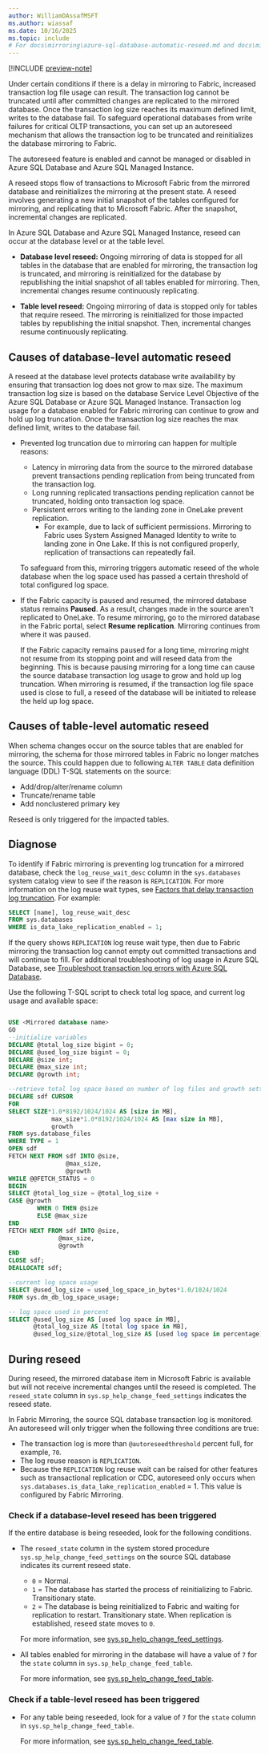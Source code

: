 ```yaml
---
author: WilliamDAssafMSFT
ms.author: wiassaf
ms.date: 10/16/2025
ms.topic: include
# For docs\mirroring\azure-sql-database-automatic-reseed.md and docs\mirroring\azure-sql-managed-instance-automatic-reseed.md
---
```


[!INCLUDE [preview-note](../../includes/feature-preview-note.md)]

Under certain conditions if there is a delay in mirroring to Fabric, increased transaction log file usage can result. The transaction log cannot be truncated until after committed changes are replicated to the mirrored database. Once the transaction log size reaches its maximum defined limit, writes to the database fail. To safeguard operational databases from write failures for critical OLTP transactions, you can set up an autoreseed mechanism that allows the transaction log to be truncated and reinitializes the database mirroring to Fabric.

The autoreseed feature is enabled and cannot be managed or disabled in Azure SQL Database and Azure SQL Managed Instance.

A reseed stops flow of transactions to Microsoft Fabric from the mirrored database and reinitializes the mirroring at the present state. A reseed involves generating a new initial snapshot of the tables configured for mirroring, and replicating that to Microsoft Fabric. After the snapshot, incremental changes are replicated. 

In Azure SQL Database and Azure SQL Managed Instance, reseed can occur at the database level or at the table level.

- **Database level reseed:** Ongoing mirroring of data is stopped for all tables in the database that are enabled for mirroring, the transaction log is truncated, and mirroring is reinitialized for the database by republishing the initial snapshot of all tables enabled for mirroring. Then, incremental changes resume continuously replicating.

- **Table level reseed:** Ongoing mirroring of data is stopped only for tables that require reseed. The mirroring is reinitialized for those impacted tables by republishing the initial snapshot. Then, incremental changes resume continuously replicating.

## Causes of database-level automatic reseed

A reseed at the database level protects database write availability by ensuring that transaction log does not grow to max size. The maximum transaction log size is based on the database Service Level Objective of the Azure SQL Database or Azure SQL Managed Instance. Transaction log usage for a database enabled for Fabric mirroring can continue to grow and hold up log truncation. Once the transaction log size reaches the max defined limit, writes to the database fail.  

- Prevented log truncation due to mirroring can happen for multiple reasons: 

    - Latency in mirroring data from the source to the mirrored database prevent transactions pending replication from being truncated from the transaction log.
    - Long running replicated transactions pending replication cannot be truncated, holding onto transaction log space. 
    - Persistent errors writing to the landing zone in OneLake prevent replication.
        - For example, due to lack of sufficient permissions. Mirroring to Fabric uses System Assigned Managed Identity to write to landing zone in One Lake. If this is not configured properly, replication of transactions can repeatedly fail. 
    
    To safeguard from this, mirroring triggers automatic reseed of the whole database when the log space used has passed a certain threshold of total configured log space. 
    
- If the Fabric capacity is paused and resumed, the mirrored database status remains **Paused**. As a result, changes made in the source aren't replicated to OneLake. To resume mirroring, go to the mirrored database in the Fabric portal, select **Resume replication**. Mirroring continues from where it was paused. 

   If the Fabric capacity remains paused for a long time, mirroring might not resume from its stopping point and will reseed data from the beginning. This is because pausing mirroring for a long time can cause the source database transaction log usage to grow and hold up log truncation. When mirroring is resumed, if the transaction log file space used is close to full, a reseed of the database will be initiated to release the held up log space.

## Causes of table-level automatic reseed

When schema changes occur on the source tables that are enabled for mirroring, the schema for those mirrored tables in Fabric no longer matches the source. This could happen due to following `ALTER TABLE` data definition language (DDL) T-SQL statements on the source: 

- Add/drop/alter/rename column
- Truncate/rename table
- Add nonclustered primary key

Reseed is only triggered for the impacted tables.

## Diagnose

To identify if Fabric mirroring is preventing log truncation for a mirrored database, check the `log_reuse_wait_desc` column in the `sys.databases` system catalog view to see if the reason is `REPLICATION`. For more information on the log reuse wait types, see [Factors that delay transaction log truncation](/sql/relational-databases/logs/the-transaction-log-sql-server#FactorsThatDelayTruncation). For example:

```sql
SELECT [name], log_reuse_wait_desc 
FROM sys.databases 
WHERE is_data_lake_replication_enabled = 1;
```

If the query shows `REPLICATION` log reuse wait type, then due to Fabric mirroring the transaction log cannot empty out committed transactions and will continue to fill. For additional troubleshooting of log usage in Azure SQL Database, see [Troubleshoot transaction log errors with Azure SQL Database](/azure/azure-sql/database/troubleshoot-transaction-log-errors-issues?view=azuresql-db&preserve-view=true).

Use the following T-SQL script to check total log space, and current log usage and available space:

```sql

USE <Mirrored database name>
GO 
--initialize variables
DECLARE @total_log_size bigint = 0; 
DECLARE @used_log_size bigint = 0;
DECLARE @size int;
DECLARE @max_size int;
DECLARE @growth int;

--retrieve total log space based on number of log files and growth settings for the database
DECLARE sdf CURSOR
FOR
SELECT SIZE*1.0*8192/1024/1024 AS [size in MB],
            max_size*1.0*8192/1024/1024 AS [max size in MB],
            growth
FROM sys.database_files
WHERE TYPE = 1 
OPEN sdf 
FETCH NEXT FROM sdf INTO @size,
                @max_size,
                @growth 
WHILE @@FETCH_STATUS = 0 
BEGIN
SELECT @total_log_size = @total_log_size + 
CASE @growth
        WHEN 0 THEN @size
        ELSE @max_size
END 
FETCH NEXT FROM sdf INTO @size,
              @max_size,
              @growth 
END 
CLOSE sdf;
DEALLOCATE sdf;

--current log space usage
SELECT @used_log_size = used_log_space_in_bytes*1.0/1024/1024
FROM sys.dm_db_log_space_usage;

-- log space used in percent
SELECT @used_log_size AS [used log space in MB],
       @total_log_size AS [total log space in MB],
       @used_log_size/@total_log_size AS [used log space in percentage];
```

## During reseed

During reseed, the mirrored database item in Microsoft Fabric is available but will not receive incremental changes until the reseed is completed. The `reseed_state` column in `sys.sp_help_change_feed_settings` indicates the reseed state.

In Fabric Mirroring, the source SQL database transaction log is monitored. An autoreseed will only trigger when the following three conditions are true:

- The transaction log is more than `@autoreseedthreshold` percent full, for example, `70`.
- The log reuse reason is `REPLICATION`.
- Because the `REPLICATION` log reuse wait can be raised for other features such as transactional replication or CDC, autoreseed only occurs when `sys.databases.is_data_lake_replication_enabled` = 1. This value is configured by Fabric Mirroring.

### Check if a database-level reseed has been triggered

If the entire database is being reseeded, look for the following conditions.

- The `reseed_state` column in the system stored procedure `sys.sp_help_change_feed_settings` on the source SQL database indicates its current reseed state. 

   - `0` = Normal.
   - `1` = The database has started the process of reinitializing to Fabric. Transitionary state.
   - `2` = The database is being reinitialized to Fabric and waiting for replication to restart. Transitionary state. When replication is established, reseed state moves to `0`.
    
   For more information, see [sys.sp_help_change_feed_settings](/sql/relational-databases/system-stored-procedures/sp-help-change-feed-settings?view=azuresqldb-current&preserve-view=true).
    
- All tables enabled for mirroring in the database will have a value of `7` for the `state` column in `sys.sp_help_change_feed_table`.

   For more information, see [sys.sp_help_change_feed_table](/sql/relational-databases/system-stored-procedures/sp-help-change-feed-table?view=azuresqldb-current&preserve-view=true).

### Check if a table-level reseed has been triggered

- For any table being reseeded, look for a value of `7` for the `state` column in `sys.sp_help_change_feed_table`.

   For more information, see [sys.sp_help_change_feed_table](/sql/relational-databases/system-stored-procedures/sp-help-change-feed-table?view=azuresqldb-current&preserve-view=true).